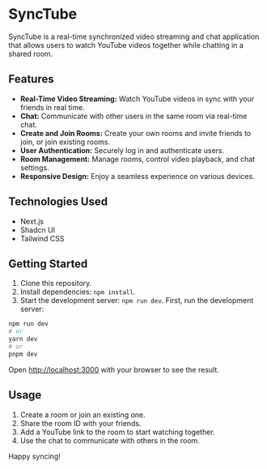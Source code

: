 # SyncTube

SyncTube is a real-time synchronized video streaming and chat application that allows users to watch YouTube videos together while chatting in a shared room.

## Features

- **Real-Time Video Streaming:** Watch YouTube videos in sync with your friends in real time.
- **Chat:** Communicate with other users in the same room via real-time chat.
- **Create and Join Rooms:** Create your own rooms and invite friends to join, or join existing rooms.
- **User Authentication:** Securely log in and authenticate users.
- **Room Management:** Manage rooms, control video playback, and chat settings.
- **Responsive Design:** Enjoy a seamless experience on various devices.

## Technologies Used

- Next.js
- Shadcn UI
- Tailwind CSS

## Getting Started

1. Clone this repository.
2. Install dependencies: `npm install`.
3. Start the development server: `npm run dev`.
   First, run the development server:

```bash
npm run dev
# or
yarn dev
# or
pnpm dev
```

Open [http://localhost:3000](http://localhost:3000) with your browser to see the result.

## Usage

1. Create a room or join an existing one.
2. Share the room ID with your friends.
3. Add a YouTube link to the room to start watching together.
4. Use the chat to communicate with others in the room.

Happy syncing!
